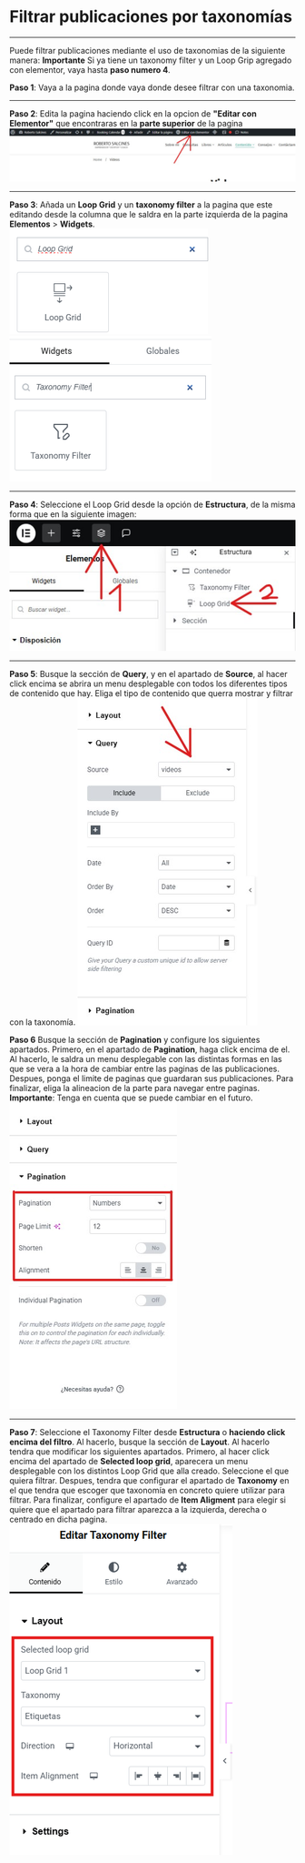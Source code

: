 # Filtrar publicaciones por taxonomías
---
Puede filtrar publicaciones mediante el uso de taxonomias de la siguiente manera:
**Importante** Si ya tiene un taxonomy filter y un Loop Grip  agregado con elementor, vaya hasta **paso numero 4**. 

**Paso 1**: Vaya a la pagina donde vaya donde desee filtrar con una taxonomia.

---

**Paso 2**: Edita la pagina haciendo click en la opcion de **"Editar con Elementor"** que encontraras en la **parte superior** de la pagina
![](../../imagenes/doc1.jpg)

---

**Paso 3**: Añada un **Loop Grid** y un **taxonomy filter** a la pagina que este editando desde la columna que le saldra en la parte izquierda de la pagina **Elementos** > **Widgets**.
![Loop Grid](../../imagenes/loopGridDoc.png)
![Taxonomy Filter](../../imagenes/taxonomyFilterDoc.png)

---

**Paso 4**: Seleccione el Loop Grid desde la opción de **Estructura**, de la misma forma que en la siguiente imagen: 
![Estructura](../../imagenes/doc2.jpg)

---

**Paso 5**: Busque la sección de **Query**, y en el apartado de **Source**, al hacer click encima se abrira un menu desplegable con todos los diferentes tipos de contenido que hay. Eliga el tipo de contenido que querra mostrar y filtrar con la taxonomía.
![querySource](../../imagenes/doc3.jpg)

**Paso 6** Busque la sección de **Pagination** y configure los siguientes apartados. Primero, en el apartado de **Pagination**, haga click encima de el. Al hacerlo, le saldra un menu desplegable con las distintas formas en las que se vera a la hora de cambiar entre las paginas de las publicaciones. Despues, ponga el limite de paginas que guardaran sus publicaciones. Para finalizar, eliga la alineacion de la parte para navegar entre paginas.
**Importante**: Tenga en cuenta que se puede cambiar en el futuro.
![Configurar Pagination](../../imagenes/doc4.jpg)

---

**Paso 7**: Seleccione el Taxonomy Filter desde **Estructura** o **haciendo click encima del filtro**. Al hacerlo, busque la sección de **Layout**. Al hacerlo tendra que modificar los siguientes apartados. Primero, al hacer click encima del apartado de **Selected loop grid**, aparecera un menu desplegable con los distintos Loop Grid que alla creado. Seleccione el que quiera filtrar. Despues, tendra que configurar el apartado de **Taxonomy** en el que tendra que escoger que taxonomía en concreto quiere utilizar para filtrar. Para finalizar, configure el apartado de **Item Aligment** para elegir si quiere que el apartado para filtrar aparezca a la izquierda, derecha o centrado en dicha pagina.
![Configurar Taxonomy Filter](../../imagenes/doc8.png) 